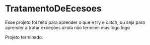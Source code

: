 # TratamentoDeEcesoes
Esse projeto foi feito para aprender o que e try e catch, ou seja para aprender a tratar exceções
ainda não terminei mas logo logo

Projeto terminado.

